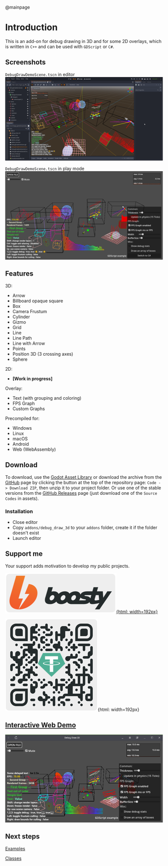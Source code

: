 @mainpage
# Introduction

This is an add-on for debug drawing in 3D and for some 2D overlays, which is written in `C++` and can be used with `GDScript` or `C#`.

## Screenshots

`DebugDrawDemoScene.tscn` in editor
![screenshot_2](/images/screenshot_2.png)

`DebugDrawDemoScene.tscn` in play mode
![screenshot_3](/images/screenshot_3.png)

## Features

3D:

* Arrow
* Billboard opaque square
* Box
* Camera Frustum
* Cylinder
* Gizmo
* Grid
* Line
* Line Path
* Line with Arrow
* Points
* Position 3D (3 crossing axes)
* Sphere

2D:

* **[Work in progress]**

Overlay:

* Text (with grouping and coloring)
* FPS Graph
* Custom Graphs

Precompiled for:

* Windows
* Linux
* macOS
* Android
* Web (WebAssembly)

## Download

To download, use the [Godot Asset Library](https://godotengine.org/asset-library/asset/1766) or download the archive from the [GitHub](https://github.com/DmitriySalnikov/godot_debug_draw_3d) page by clicking the button at the top of the repository page: `Code -> Download ZIP`, then unzip it to your project folder. Or use one of the stable versions from the [GitHub Releases](https://github.com/DmitriySalnikov/godot_debug_draw_3d/releases) page (just download one of the `Source Codes` in assets).

### Installation

* Close editor
* Copy `addons/debug_draw_3d` to your `addons` folder, create it if the folder doesn't exist
* Launch editor

## Support me

Your support adds motivation to develop my public projects.

[![](images/boosty.png){html: width=192px}](https://boosty.to/dmitriysalnikov/donate)

![USDT-TRC20 TEw934PrsffHsAn5M63SoHYRuZo984EF6v](images/USDT-TRC20.png){html: width=192px}

<h2><a href="https://dd3d.dmitriysalnikov.ru/demo/">Interactive Web Demo</a></h2>

[![](/images/screenshot_web.png)](https://dd3d.dmitriysalnikov.ru/demo/)

## Next steps

[Examples](Examples.md)

[Classes](annotated.html)
